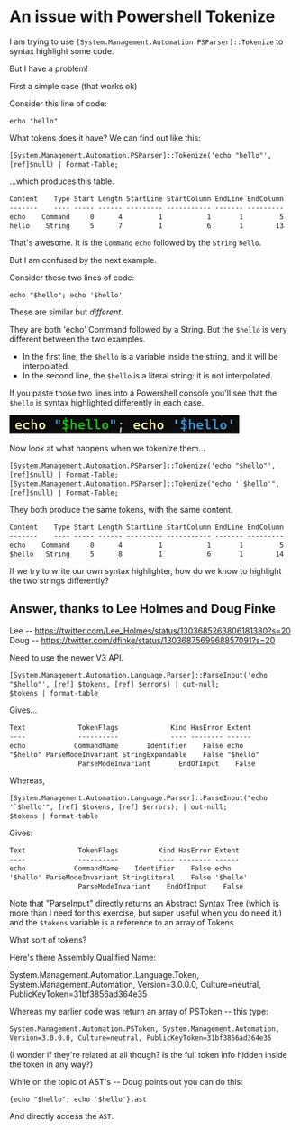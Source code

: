 # An issue with Powershell Tokenize

I am trying to use `[System.Management.Automation.PSParser]::Tokenize` to syntax highlight some code.

But I have a problem!


First a simple case (that works ok)

Consider this line of code:

	echo "hello"

What tokens does it have? We can find out like this:

	[System.Management.Automation.PSParser]::Tokenize('echo "hello"', [ref]$null) | Format-Table;

...which produces this table.

	Content    Type Start Length StartLine StartColumn EndLine EndColumn
	-------    ---- ----- ------ --------- ----------- ------- ---------
	echo    Command     0      4         1           1       1         5
	hello    String     5      7         1           6       1        13



That's awesome. It is the `Command` `echo` followed by the `String` `hello`.

But I am confused by the next example.

Consider these two lines of code:


	echo "$hello"; echo '$hello'
	

These are similar but *different*. 

They are both 'echo' Command followed by a String. But the `$hello` is very different between the two examples.

- In the first line, the `$hello` is a variable inside the string, and it will be interpolated.
- In the second line, the `$hello` is a literal string: it is not interpolated.

If you paste those two lines into a Powershell console you'll see that the `$hello` is syntax highlighted differently in each case.

![echo hello echo hello](echo_hello_echo_hello.png)

Now look at what happens when we tokenize them...

	[System.Management.Automation.PSParser]::Tokenize('echo "$hello"', [ref]$null) | Format-Table;
	[System.Management.Automation.PSParser]::Tokenize("echo '`$hello'", [ref]$null) | Format-Table;

They both produce the same tokens, with the same content.

	Content    Type Start Length StartLine StartColumn EndLine EndColumn
	-------    ---- ----- ------ --------- ----------- ------- ---------
	echo    Command     0      4         1           1       1         5
	$hello   String     5      8         1           6       1        14


If we try to write our own syntax highlighter, how do we know to highlight the two strings differently?


## Answer, thanks to Lee Holmes and Doug Finke


Lee -- https://twitter.com/Lee_Holmes/status/1303685263806181380?s=20
Doug -- https://twitter.com/dfinke/status/1303687569968857091?s=20


Need to use the newer V3 API. 

	[System.Management.Automation.Language.Parser]::ParseInput('echo "$hello"', [ref] $tokens, [ref] $errors) | out-null;
	$tokens | format-table

Gives... 

	Text             TokenFlags             Kind HasError Extent
	----             ----------             ---- -------- ------
	echo            CommandName       Identifier    False echo
	"$hello" ParseModeInvariant StringExpandable    False "$hello"
					 ParseModeInvariant       EndOfInput    False

Whereas, 


	[System.Management.Automation.Language.Parser]::ParseInput("echo '`$hello'", [ref] $tokens, [ref] $errors); | out-null;
	$tokens | format-table

Gives:

	Text             TokenFlags          Kind HasError Extent
	----             ----------          ---- -------- ------
	echo            CommandName    Identifier    False echo
	'$hello' ParseModeInvariant StringLiteral    False '$hello'
					 ParseModeInvariant    EndOfInput    False


Note that "ParseInput" directly returns an Abstract Syntax Tree (which is more than I need for this exercise, but super useful when you do need it.) and the `$tokens` variable is a reference to an array of Tokens 

What sort of tokens?

Here's there Assembly Qualified Name: 

  System.Management.Automation.Language.Token, System.Management.Automation, Version=3.0.0.0, Culture=neutral, PublicKeyToken=31bf3856ad364e35


Whereas my earlier code was return an array of PSToken -- this type:

	System.Management.Automation.PSToken, System.Management.Automation, Version=3.0.0.0, Culture=neutral, PublicKeyToken=31bf3856ad364e35


(I wonder if they're related at all though? Is the full token info hidden inside the token in any way?)

While on the topic of AST's -- Doug points out you can do this:

	{echo "$hello"; echo '$hello'}.ast

And directly access the `AST`.

